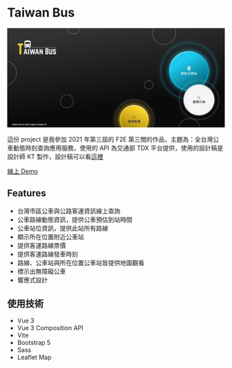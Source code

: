 # Taiwan Bus

![](./public/demo.jpg)

這份 project 是我參加 2021 年第三屆的 F2E 第三關的作品，主題為：全台灣公車動態時刻查詢應用服務，使用的 API 為交通部 TDX 平台提供，使用的設計稿是設計師 KT 製作，設計稿可以看[這裡](https://2021.thef2e.com/users/6296432819610583177/)

[線上 Demo](https://taiwan-bus.vercel.app)

## Features

- 台灣市區公車與公路客運資訊線上查詢
- 公車路線動態資訊，提供公車預估到站時間
- 公車站位資訊，提供此站所有路線
- 顯示所在位置附近公車站
- 提供客運路線票價
- 提供客運路線發車時刻
- 路線、公車站與所在位置公車站皆提供地圖觀看
- 標示出無障礙公車
- 響應式設計

## 使用技術

- Vue 3
- Vue 3 Composition API
- Vite
- Bootstrap 5
- Sass
- Leaflet Map
